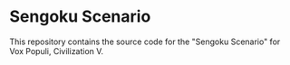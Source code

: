 # Sengoku Scenario
This repository contains the source code for the "Sengoku Scenario" for Vox Populi, Civilization V.
